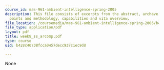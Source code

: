 ```yaml
---
course_id: mas-961-ambient-intelligence-spring-2005
description: This file consists of excerpts from the abstract, archave interesting
  points and methodology, capabilities and vita overview.
file_location: /coursemedia/mas-961-ambient-intelligence-spring-2005/b428c40738fcca0457decc937c1ec9d8_week8_ss_arcomp.pdf
file_type: application/pdf
layout: pdf
title: week8_ss_arcomp.pdf
type: course
uid: b428c40738fcca0457decc937c1ec9d8

---
```

None